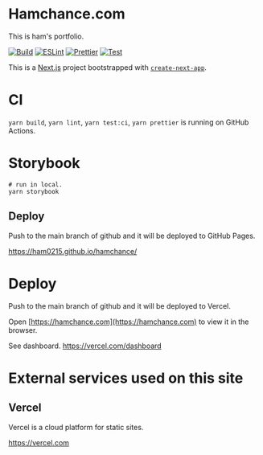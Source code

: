 # Hamchance.com

This is ham's portfolio.

[![Build](https://github.com/ham0215/hamchance/actions/workflows/build.yml/badge.svg)](https://github.com/ham0215/hamchance/actions/workflows/build.yml)
[![ESLint](https://github.com/ham0215/hamchance/actions/workflows/eslint.yml/badge.svg)](https://github.com/ham0215/hamchance/actions/workflows/eslint.yml)
[![Prettier](https://github.com/ham0215/hamchance/actions/workflows/prettier.yml/badge.svg)](https://github.com/ham0215/hamchance/actions/workflows/prettier.yml)
[![Test](https://github.com/ham0215/hamchance/actions/workflows/test.yml/badge.svg)](https://github.com/ham0215/hamchance/actions/workflows/test.yml)

This is a [Next.js](https://nextjs.org/) project bootstrapped with [`create-next-app`](https://github.com/vercel/next.js/tree/canary/packages/create-next-app).

# CI

`yarn build`, `yarn lint`, `yarn test:ci`, `yarn prettier` is running on GitHub Actions.

# Storybook

```
# run in local.
yarn storybook
```

## Deploy
Push to the main branch of github and it will be deployed to GitHub Pages.

https://ham0215.github.io/hamchance/

# Deploy

Push to the main branch of github and it will be deployed to Vercel.

Open [https://hamchance.com](https://hamchance.com) to view it in the browser.

See dashboard. https://vercel.com/dashboard

# External services used on this site

## Vercel

Vercel is a cloud platform for static sites.

https://vercel.com
